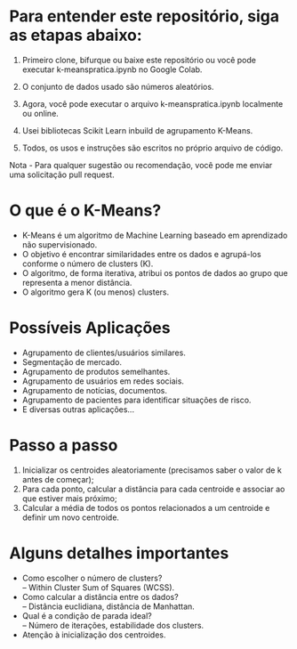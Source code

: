 # Para entender este repositório, siga as etapas abaixo:

1) Primeiro clone, bifurque ou baixe este repositório ou você pode executar k-meanspratica.ipynb no Google Colab.

2) O conjunto de dados usado são números aleatórios.

3) Agora, você pode executar o arquivo k-meanspratica.ipynb localmente ou online.

4) Usei bibliotecas Scikit Learn inbuild de agrupamento K-Means.

5) Todos, os usos e instruções são escritos no próprio arquivo de código.

Nota - Para qualquer sugestão ou recomendação, você pode me enviar uma solicitação pull request.


# O que é o K-Means?

* K-Means é um algoritmo de Machine Learning baseado em aprendizado não supervisionado.<br/>
* O objetivo é encontrar similaridades entre os dados e agrupá-los conforme o número de clusters (K).<br/>
* O algoritmo, de forma iterativa, atribui os pontos de dados ao grupo que representa a menor distância.<br/>
* O algoritmo gera K (ou menos) clusters.

# Possíveis Aplicações

* Agrupamento de clientes/usuários similares.<br/>
* Segmentação de mercado.<br/>
* Agrupamento de produtos semelhantes.<br/>
* Agrupamento de usuários em redes sociais.<br/>
* Agrupamento de notícias, documentos.<br/>
* Agrupamento de pacientes para identificar situações de risco.<br/>
* E diversas outras aplicações...

# Passo a passo

1. Inicializar os centroides aleatoriamente (precisamos saber o valor de k antes de começar);<br/>
2. Para cada ponto, calcular a distância para cada centroide e associar ao que estiver mais próximo;<br/>
3. Calcular a média de todos os pontos relacionados a um centroide e definir um novo centroide.

# Alguns detalhes importantes

* Como escolher o número de clusters?<br/>
– Within Cluster Sum of Squares (WCSS).<br/>
* Como calcular a distância entre os dados?<br/>
– Distância euclidiana, distância de Manhattan.<br/>
* Qual é a condição de parada ideal?<br/>
– Número de iterações, estabilidade dos clusters.<br/>
* Atenção à inicialização dos centroides.

